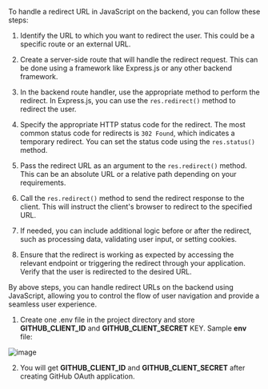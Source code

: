 To handle a redirect URL in JavaScript on the backend, you can follow these steps:

1. Identify the URL to which you want to redirect the user. This could be a specific route or an external URL.

2. Create a server-side route that will handle the redirect request. This can be done using a framework like Express.js or any other backend framework.

3. In the backend route handler, use the appropriate method to perform the redirect. In Express.js, you can use the `res.redirect()` method to redirect the user.

4. Specify the appropriate HTTP status code for the redirect. The most common status code for redirects is `302 Found`, which indicates a temporary redirect. You can set the status code using the `res.status()` method.

5. Pass the redirect URL as an argument to the `res.redirect()` method. This can be an absolute URL or a relative path depending on your requirements.

6. Call the `res.redirect()` method to send the redirect response to the client. This will instruct the client's browser to redirect to the specified URL.

7. If needed, you can include additional logic before or after the redirect, such as processing data, validating user input, or setting cookies.

8. Ensure that the redirect is working as expected by accessing the relevant endpoint or triggering the redirect through your application. Verify that the user is redirected to the desired URL.

By above steps, you can handle redirect URLs on the backend using JavaScript, allowing you to control the flow of user navigation and provide a seamless user experience.

1. Create one .env file in the project directory and store **GITHUB_CLIENT_ID** and **GITHUB_CLIENT_SECRET** KEY.
Sample **env** file:

![image](https://github.com/FullstackAcademy/program-guide-web-partnerships/assets/124772462/83af0456-31dc-4987-98f1-01c01c377820)

2. You will get **GITHUB_CLIENT_ID** and **GITHUB_CLIENT_SECRET** after creating GitHub OAuth application.
